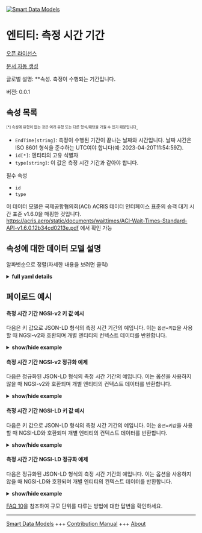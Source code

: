 <!-- 10-Header -->    
[![Smart Data Models](https://smartdatamodels.org/wp-content/uploads/2022/01/SmartDataModels_logo.png "Logo")](https://smartdatamodels.org)    
엔티티: 측정 시간 기간    
=============<!-- /10-Header -->    
<!-- 15-License -->    
[오픈 라이선스](https://github.com/smart-data-models//dataModel.ACRIS/blob/master/MeasurementTimePeriod/LICENSE.md)    
[문서 자동 생성](https://docs.google.com/presentation/d/e/2PACX-1vTs-Ng5dIAwkg91oTTUdt8ua7woBXhPnwavZ0FxgR8BsAI_Ek3C5q97Nd94HS8KhP-r_quD4H0fgyt3/pub?start=false&loop=false&delayms=3000#slide=id.gb715ace035_0_60)    
<!-- /15-License -->    
<!-- 20-Description -->    
글로벌 설명: **속성. 측정이 수행되는 기간입니다.    
버전: 0.0.1    
<!-- /20-Description -->    
<!-- 30-PropertiesList -->    
## 속성 목록    
<sup><sub>[*] 속성에 유형이 없는 것은 여러 유형 또는 다른 형식/패턴을 가질 수 있기 때문입니다</sub></sup>.    
- `EndTime[string]`: 측정이 수행된 기간이 끝나는 날짜와 시간입니다. 날짜 시간은 ISO 8601 형식을 준수하는 UTC여야 합니다(예: 2023-04-20T11:54:59Z).  - `id[*]`: 엔티티의 고유 식별자  - `type[string]`: 이 값은 측정 시간 기간과 같아야 합니다.  <!-- /30-PropertiesList -->    
<!-- 35-RequiredProperties -->    
필수 속성    
- `id`  - `type`  <!-- /35-RequiredProperties -->    
<!-- 40-RequiredProperties -->    
이 데이터 모델은 국제공항협의회(ACI) ACRIS 데이터 인터페이스 표준의 승객 대기 시간 표준 v1.6.0을 매핑한 것입니다. https://acris.aero/static/documents/waittimes/ACI-Wait-Times-Standard-API-v1.6.0.12b34cd0213e.pdf 에서 확인 가능    
<!-- /40-RequiredProperties -->    
<!-- 50-DataModelHeader -->    
## 속성에 대한 데이터 모델 설명    
알파벳순으로 정렬(자세한 내용을 보려면 클릭)    
<!-- /50-DataModelHeader -->    
<!-- 60-ModelYaml -->    
<details><summary><strong>full yaml details</strong></summary>      
```yaml    
MeasurementTimePeriod:      
  description: Property. The time period over which a Measurement is taken.      
  properties:      
    EndTime:      
      description: 'The date and time at the end of the time period over which a Measurement is taken. Date time should be UTC, compliant with ISO 8601 format (e.g. 2023-04-20T11:54:59Z)'      
      type: string      
      x-ngsi:      
        type: Property      
    id:      
      anyOf:      
        - description: Identifier format of any NGSI entity      
          maxLength: 256      
          minLength: 1      
          pattern: ^[\w\-\.\{\}\$\+\*\[\]`|~^@!,:\\]+$      
          type: string      
          x-ngsi:      
            type: Property      
        - description: Identifier format of any NGSI entity      
          format: uri      
          type: string      
          x-ngsi:      
            type: Property      
      description: Unique identifier of the entity      
      x-ngsi:      
        type: Property      
    type:      
      description: It must be equal to MeasurementTimePeriod.      
      enum:      
        - MeasurementTimePeriod      
      type: string      
      x-ngsi:      
        type: Property      
  required:      
    - id      
    - type      
  type: object      
  x-derived-from: https://acris.aero/static/documents/waittimes/ACI-Wait-Times-API-Specification-v1.6.0.1c4ec122da9a.yaml      
  x-disclaimer: 'Redistribution and use in source and binary forms, with or without modification, are permitted  provided that the license conditions are met. Copyleft (c) 2022 Contributors to Smart Data Models Program'      
  x-license-url: https://github.com/smart-data-models/dataModel.ACRIS/blob/master/MeasurementTimePeriod/LICENSE.md      
  x-model-schema: https://smart-data-models.github.io/dataModel.ACRIS/MeasurementTimePeriod/schema.json      
  x-model-tags: ACRIS      
  x-version: 0.0.1      
```    
</details>      
<!-- /60-ModelYaml -->    
<!-- 70-MiddleNotes -->    
<!-- /70-MiddleNotes -->    
<!-- 80-Examples -->    
## 페이로드 예시    
#### 측정 시간 기간 NGSI-v2 키 값 예시    
다음은 키 값으로 JSON-LD 형식의 측정 시간 기간의 예입니다. 이는 `옵션=키값`을 사용할 때 NGSI-v2와 호환되며 개별 엔티티의 컨텍스트 데이터를 반환합니다.    
<details><summary><strong>show/hide example</strong></summary>      
```json  
{  
  "id": "urn:ngsi-ld:MeasurementTimePeriod:id:SDGV:22291046",  
  "type": "MeasurementTimePeriod",  
  "EndTime": "2023-03-22T18:59:02Z"  
}  
```  
</details>    
#### 측정 시간 기간 NGSI-v2 정규화 예제    
다음은 정규화된 JSON-LD 형식의 측정 시간 기간의 예입니다. 이는 옵션을 사용하지 않을 때 NGSI-v2와 호환되며 개별 엔티티의 컨텍스트 데이터를 반환합니다.    
<details><summary><strong>show/hide example</strong></summary>      
```json  
{  
  "id": "urn:ngsi-ld:MeasurementTimePeriod:id:RKKY:28707515",  
  "type": "MeasurementTimePeriod",  
  "EndTime": {  
    "type": "DateTime",  
    "value": "2023-03-22T18:59:02Z"  
  }  
}  
```  
</details>    
#### 측정 시간 기간 NGSI-LD 키 값 예시    
다음은 키 값으로 JSON-LD 형식의 측정 시간 기간의 예입니다. 이는 `옵션=키값`을 사용할 때 NGSI-LD와 호환되며 개별 엔티티의 컨텍스트 데이터를 반환합니다.    
<details><summary><strong>show/hide example</strong></summary>      
```json  
{  
  "id": "urn:ngsi-ld:MeasurementTimePeriod:id:SDGV:22291046",  
  "type": "MeasurementTimePeriod",  
  "EndTime": "2023-03-22T18:59:02Z",  
  "@context": [  
    "https://raw.githubusercontent.com/smart-data-models/dataModel.ACRIS/master/context.jsonld"  
  ]  
}  
```  
</details>    
#### 측정 시간 기간 NGSI-LD 정규화 예제    
다음은 정규화된 JSON-LD 형식의 측정 시간 기간의 예입니다. 이는 옵션을 사용하지 않을 때 NGSI-LD와 호환되며 개별 엔티티의 컨텍스트 데이터를 반환합니다.    
<details><summary><strong>show/hide example</strong></summary>      
```json  
{  
  "id": "urn:ngsi-ld:MeasurementTimePeriod:id:RKKY:28707515",  
  "type": "MeasurementTimePeriod",  
  "EndTime": {  
    "type": "Property",  
    "value": {  
      "@type": "date-time",  
      "@value": "2023-03-22T18:59:02Z"  
    }  
  },  
  "@context": [  
    "https://raw.githubusercontent.com/smart-data-models/dataModel.ACRIS/master/context.jsonld"  
  ]  
}  
```  
</details><!-- /80-Examples -->    
<!-- 90-FooterNotes -->    
<!-- /90-FooterNotes -->    
<!-- 95-Units -->    
[FAQ 10](https://smartdatamodels.org/index.php/faqs/)을 참조하여 규모 단위를 다루는 방법에 대한 답변을 확인하세요.    
<!-- /95-Units -->    
<!-- 97-LastFooter -->    
---    
[Smart Data Models](https://smartdatamodels.org) +++ [Contribution Manual](https://bit.ly/contribution_manual) +++ [About](https://bit.ly/Introduction_SDM)<!-- /97-LastFooter -->    
